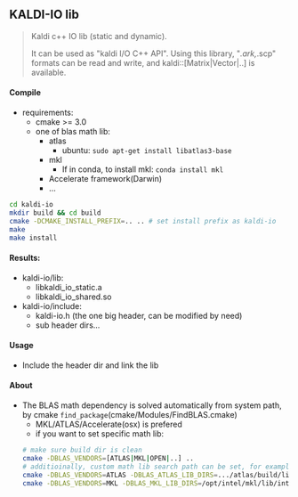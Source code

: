 ## KALDI-IO lib
> Kaldi c++ IO lib (static and dynamic). 
> 
> It can be used as "kaldi I/O C++ API". Using this library, 
> "*.ark,*.scp" formats can be read and write,
> and kaldi::[Matrix|Vector|..] is available.


#### Compile
- requirements:
    - cmake >= 3.0
    - one of blas math lib:
        - atlas
            - ubuntu: `sudo apt-get install libatlas3-base`
        - mkl
            - If in conda, to install mkl: `conda install mkl`
        - Accelerate framework(Darwin)
        - ...

```bash
cd kaldi-io
mkdir build && cd build
cmake -DCMAKE_INSTALL_PREFIX=.. .. # set install prefix as kaldi-io
make
make install 
```
#### Results:
- kaldi-io/lib:
    - libkaldi_io_static.a 
    - libkaldi_io_shared.so
- kaldi-io/include:
    - kaldi-io.h (the one big header, can be modified by need)
    - sub header dirs...

#### Usage
- Include the header dir and link the lib

#### About
- The BLAS math dependency is solved automatically from system path, by cmake `find_package`(cmake/Modules/FindBLAS.cmake)
    - MKL/ATLAS/Accelerate(osx) is prefered
    - if you want to set specific math lib:
    ```bash
    # make sure build dir is clean
    cmake -DBLAS_VENDORS=[ATLAS|MKL|OPEN|..] ..
    # additioinally, custom math lib search path can be set, for example:
    cmake -DBLAS_VENDORS=ATLAS -DBLAS_ATLAS_LIB_DIRS=.../atlas/build/lib ..
    cmake -DBLAS_VENDORS=MKL -DBLAS_MKL_LIB_DIRS=/opt/intel/mkl/lib/intel64 ..
    ```
